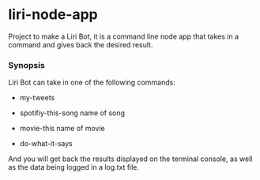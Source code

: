 # liri-node-app

Project to make a Liri Bot, it is a command line node app that takes in a command and gives back the desired result.

### Synopsis

Liri Bot can take in one of the following commands:

* my-tweets

* spotifiy-this-song name of song

* movie-this name of movie

* do-what-it-says

And you will get back the results displayed on the terminal console, as well as the data being logged in a log.txt file.



